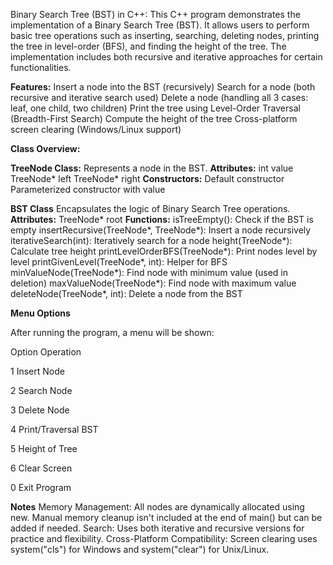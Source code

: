 Binary Search Tree (BST) in C++:
This C++ program demonstrates the implementation of a Binary Search Tree (BST). It allows users to perform basic tree operations such as inserting, searching, deleting nodes, printing the tree in level-order (BFS), and finding the height of the tree. The implementation includes both recursive and iterative approaches for certain functionalities.

**Features:**
Insert a node into the BST (recursively)
Search for a node (both recursive and iterative search used)
Delete a node (handling all 3 cases: leaf, one child, two children)
Print the tree using Level-Order Traversal (Breadth-First Search)
Compute the height of the tree
Cross-platform screen clearing (Windows/Linux support)

**Class Overview:**

  **TreeNode Class:**
  Represents a node in the BST.
  **Attributes:**
      int value
    TreeNode* left
    TreeNode* right
  **Constructors:**
    Default constructor
    Parameterized constructor with value

  **BST Class**
  Encapsulates the logic of Binary Search Tree operations.
  **Attributes:**
    TreeNode* root
  **Functions:**
    isTreeEmpty(): Check if the BST is empty
    insertRecursive(TreeNode*, TreeNode*): Insert a node recursively
    iterativeSearch(int): Iteratively search for a node
    height(TreeNode*): Calculate tree height
    printLevelOrderBFS(TreeNode*): Print nodes level by level
    printGivenLevel(TreeNode*, int): Helper for BFS
    minValueNode(TreeNode*): Find node with minimum value (used in deletion)
    maxValueNode(TreeNode*): Find node with maximum value
    deleteNode(TreeNode*, int): Delete a node from the BST

**Menu Options**

After running the program, a menu will be shown:

Option	Operation

1	Insert Node

2	Search Node

3	Delete Node

4	Print/Traversal BST

5	Height of Tree

6	Clear Screen

0	Exit Program

 **Notes**
  Memory Management: All nodes are dynamically allocated using new. Manual memory cleanup isn't included at the end of main() but can be added if needed.
  Search: Uses both iterative and recursive versions for practice and flexibility.
  Cross-Platform Compatibility: Screen clearing uses system("cls") for Windows and system("clear") for Unix/Linux.

